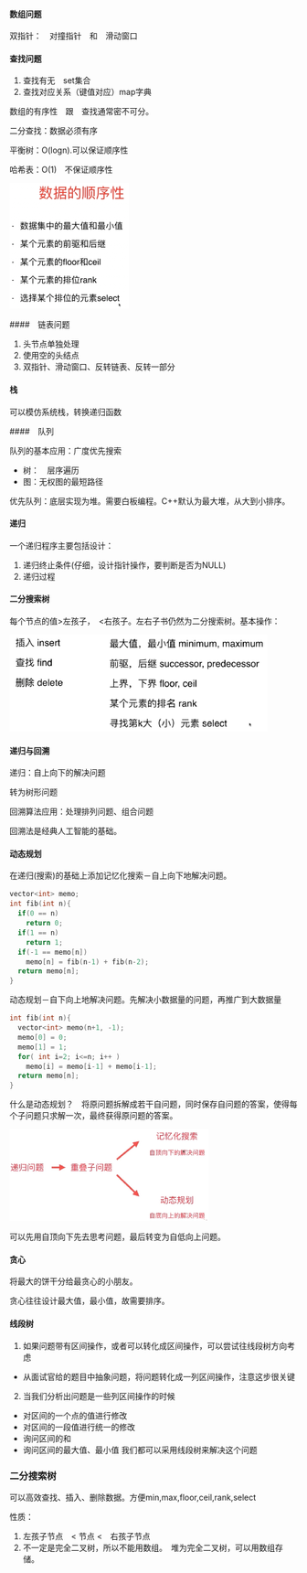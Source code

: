 #### 数组问题

双指针：　对撞指针　和　滑动窗口



#### 查找问题

1. 查找有无　set集合
2. 查找对应关系（键值对应）map字典 

数组的有序性　跟　查找通常密不可分。

二分查找：数据必须有序

平衡树：O(logn).可以保证顺序性

哈希表：O(1)　不保证顺序性

![election_21](assets/Selection_215.png)



####　链表问题

1. 头节点单独处理
2. 使用空的头结点
3. 双指针、滑动窗口、反转链表、反转一部分



#### 栈

可以模仿系统栈，转换递归函数



####　队列

队列的基本应用：广度优先搜索

- 树：　层序遍历
- 图：无权图的最短路径

优先队列：底层实现为堆。需要白板编程。C++默认为最大堆，从大到小排序。



#### 递归

一个递归程序主要包括设计：

1. 递归终止条件(仔细，设计指针操作，要判断是否为NULL)
2. 递归过程



#### 二分搜索树

每个节点的值>左孩子，　<右孩子。左右子书仍然为二分搜索树。基本操作：

![election_27](assets/Selection_275.png)



#### 递归与回溯

递归：自上向下的解决问题

转为树形问题



回溯算法应用：处理排列问题、组合问题

回溯法是经典人工智能的基础。



#### 动态规划

在递归(搜索)的基础上添加记忆化搜索－自上向下地解决问题。

```c++
vector<int> memo;
int fib(int n){
  if(0 == n)
    return 0;
  if(1 == n)
    return 1;
  if(-1 == memo[n])
    memo[n] = fib(n-1) + fib(n-2);
  return memo[n];
}
```

动态规划－自下向上地解决问题。先解决小数据量的问题，再推广到大数据量

```c++
int fib(int n){
  vector<int> memo(n+1, -1);
  memo[0] = 0;
  memo[1] = 1;
  for( int i=2; i<=n; i++ )
    memo[i] = memo[i-1] + memo[i-1];
  return memo[n];
}
```

什么是动态规划？　将原问题拆解成若干自问题，同时保存自问题的答案，使得每个子问题只求解一次，最终获得原问题的答案。

![election_29](assets/Selection_290.png)

可以先用自顶向下先去思考问题，最后转变为自低向上问题。



#### 贪心

将最大的饼干分给最贪心的小朋友。

贪心往往设计最大值，最小值，故需要排序。



#### 线段树

1. 如果问题带有区间操作，或者可以转化成区间操作，可以尝试往线段树方向考虑

- 从面试官给的题目中抽象问题，将问题转化成一列区间操作，注意这步很关键

2. 当我们分析出问题是一些列区间操作的时候

- 对区间的一个点的值进行修改
- 对区间的一段值进行统一的修改
- 询问区间的和
- 询问区间的最大值、最小值
  我们都可以采用线段树来解决这个问题




### 二分搜索树

可以高效查找、插入、删除数据。方便min,max,floor,ceil,rank,select

性质：

1. 左孩子节点　< 节点 <　右孩子节点
2. 不一定是完全二叉树，所以不能用数组。　堆为完全二叉树，可以用数组存储。








